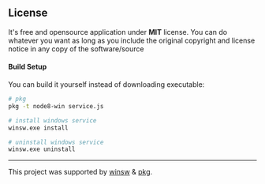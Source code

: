## License
It's free and opensource application under **MIT** license. You can do whatever you want as long as you include the original copyright and license notice in any copy of the software/source

#### Build Setup
You can build it yourself instead of downloading executable:

``` bash
# pkg
pkg -t node8-win service.js

# install windows service
winsw.exe install

# uninstall windows service
winsw.exe uninstall

```

---

This project was supported by [winsw](https://github.com/kohsuke/winsw)
& [pkg](https://github.com/zeit/pkg).
